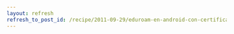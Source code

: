 ```yaml
---
layout: refresh
refresh_to_post_id: /recipe/2011-09-29/eduroam-en-android-con-certificado-usando-un-qr-code.html
---
```

